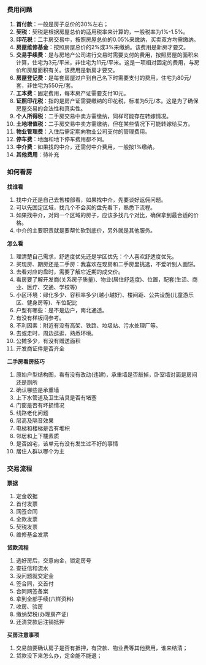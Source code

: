 
### 费用问题

1. **首付款**：一般是房子总价的30%左右；
2. **契税**：契税是根据房屋总价的适用税率来计算的，一般税率为1%-1.5%。
3. **印花税**：二手房交易中，按照房屋总价的0.05%来缴纳，买卖双方均需缴纳。
4. **房屋维修基金**：按照房屋总价的2%或3%来缴纳。该费用是新房才要交。
5. **交易手续费**：是与房地产公司进行交易时需要支付的费用，按照房屋的面积来计算，住宅为3元/平米，非住宅为11元/平米。这是一项相对固定的费用，与房价和房屋面积有关。该费用是新房才要交。
6. **房屋登记费**：是每套房屋过户到自己名下时需要支付的费用，住宅为80元/套，非住宅为550元/套。
7. **工本费**：固定费用，每本房产证需要支付10元。
8. **证照印花税**：指的是房产证需要缴纳的印花税，标准为5元/本。这是为了确保房屋交易的合法性和真实性。
9. **个人所得税**：二手房交易中卖方需缴纳，同样可能存在转嫁情况。
10. **土地增值税**：二手房交易中卖方需缴纳，但在某些情况下可能转嫁给买方。
11. **物业管理费**：入住后需定期向物业公司支付的管理费用。
12. **停车费**：地面和地下停车费用都不同。
13. **中介费**：如果找的中介，还需付中介费用，一般按1%缴纳。
14. **其他费用**：待补充

### 如何看房

**找谁看**

1. 找中介还是自己去售楼部看，如果找中介，先要谈好返佣问题。
2. 可以先固定区域，找几个不会买的盘先看下，熟悉下流程。
3. 如果找中介，对同一个区域的房子，应该多找几个对比，确保拿到最合适的价格。
4. 中介的主要职责就是要帮忙砍到底价，另外就是其他服务。

**怎么看**

1. 理清楚自己需求，舒适度优先还是学区优先：个人喜欢舒适度优先。
2. 买现房、期房还是二手房：我喜欢在现房和二手房里挑选，不爱听别人画饼。
3. 去看对应的盘时，需要了解它近期的成交价。
4. 看房要了解开发商(关系房子质量)、物业(居住舒适度)、位置，配套(生活、商业、医疗、交通、学校等)
5. 小区环境：绿化多少、容积率多少(越小越好)、楼间距、公共设施(儿童游乐区、健身房等)、车位配比
6. 户型有哪些：是不是边户，南北通透。
7. 有没有样板间参考。
8. 不利因素：附近有没有高架、铁路、垃圾站、污水处理厂等。
9. 去或走时，周边逛逛，熟悉环境。
10. 公摊多少，有没有赠送面积
11. 开发商证件是否齐全

**二手房看房技巧**

1. 原始户型结构图，看有没有改动(违建)，承重墙是否敲掉，卧室墙对面是房间还是厕所
2. 确认哪些是承重墙
3. 上下水管道及卫生洁具是否有堵塞
4. 门窗是否有坏损情况
5. 线路老化问题
6. 层高及隔音效果
7. 电梯和楼梯是否有堆积
8. 邻居和上下楼素质
9. 是否凶宅，该单元有没有发生过不好的事情
10. 居住人群以哪个为主

### 交易流程

**票据**

1. 定金收据
2. 首付发票
3. 网签合同
4. 全款发票
5. 契税发票
6. 维修基金发票

**贷款流程**

1. 选好房后，交意向金，锁定房号
2. 查征信和流水
3. 没问题就交定金
4. 签合同，交首付
5. 合同网签备案
6. 拿到全部手续(六样资料)
7. 收房、验房
8. 缴纳契税(办理房产证)
9. 还清贷款后注销抵押

**买房注意事项**

1. 交易前要确认房子是否有抵押，有贷款、物业费等其他费用，谁来结清；
2. 贷款没下来怎么办，定金能不能退；



